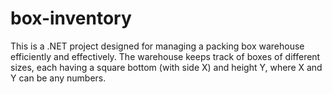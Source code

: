 # box-inventory
This is a .NET project designed for managing a packing box warehouse efficiently and effectively. The warehouse keeps track of boxes of different sizes, each having a square bottom (with side X) and height Y, where X and Y can be any numbers.
